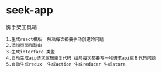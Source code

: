 # seek-app

脚手架工具箱

    1.生成react模版  解决每次都要手动创建的问题
    2.添加页面和路由
    3.生成interface 类型
    4.自动生成aip请求逻辑重复代码 结局每次都要写一堆请求api重复代码问题
    5.自动生成redux  生成action 生成reducer 生成store